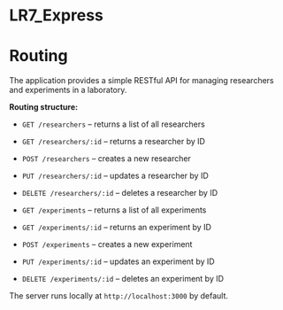 # LR7_Express
# Routing 

The application provides a simple RESTful API for managing researchers and experiments in a laboratory.

**Routing structure:**
- `GET /researchers` – returns a list of all researchers  
- `GET /researchers/:id` – returns a researcher by ID  
- `POST /researchers` – creates a new researcher  
- `PUT /researchers/:id` – updates a researcher by ID  
- `DELETE /researchers/:id` – deletes a researcher by ID  

- `GET /experiments` – returns a list of all experiments  
- `GET /experiments/:id` – returns an experiment by ID  
- `POST /experiments` – creates a new experiment  
- `PUT /experiments/:id` – updates an experiment by ID  
- `DELETE /experiments/:id` – deletes an experiment by ID  

The server runs locally at `http://localhost:3000` by default.

